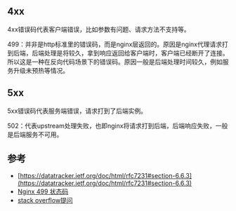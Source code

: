 ## 4xx
4xx错误码代表客户端错误，比如参数有问题、请求方法不支持等。

499：并非是http标准里的错误码，而是nginx层返回的。原因是nginx代理请求打到后端，后端处理是将较久，拿到响应返回给客户端时，客户端已经断开了连接。
所以这是一种在反向代码场景下的错误码。原因一般是后端处理时间较久，例如服务升级未预热等情况。

## 5xx
5xx错误码代表服务端错误，请求打到了后端实例。

502：代表upstream处理失败，也即nginx将请求打到后端，后端响应失败，一般是后端服务不可用。

## 参考
- [https://datatracker.ietf.org/doc/html/rfc7231#section-6.6.3](https://datatracker.ietf.org/doc/html/rfc7231#section-6.6.3)
- [Nginx 499 状态码](https://imajinyun.xyz/2019/11/15/nginx-499-faq/)
- [stack overflow提问](https://stackoverflow.com/questions/39636795/http-status-code-4xx-vs-5xx)
